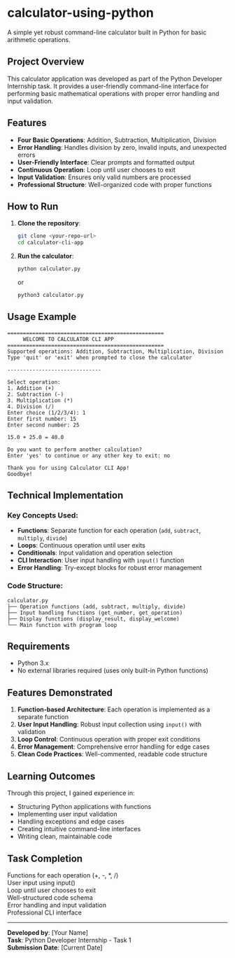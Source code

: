 # calculator-using-python
A simple yet robust command-line calculator built in Python for basic arithmetic operations.

##  Project Overview

This calculator application was developed as part of the Python Developer Internship task. It provides a user-friendly command-line interface for performing basic mathematical operations with proper error handling and input validation.

##  Features

- **Four Basic Operations**: Addition, Subtraction, Multiplication, Division
- **Error Handling**: Handles division by zero, invalid inputs, and unexpected errors
- **User-Friendly Interface**: Clear prompts and formatted output
- **Continuous Operation**: Loop until user chooses to exit
- **Input Validation**: Ensures only valid numbers are processed
- **Professional Structure**: Well-organized code with proper functions

##  How to Run

1. **Clone the repository**:
   ```bash
   git clone <your-repo-url>
   cd calculator-cli-app
   ```

2. **Run the calculator**:
   ```bash
   python calculator.py
   ```
   or
   ```bash
   python3 calculator.py
   ```

##  Usage Example

```
==================================================
     WELCOME TO CALCULATOR CLI APP
==================================================
Supported operations: Addition, Subtraction, Multiplication, Division
Type 'quit' or 'exit' when prompted to close the calculator

------------------------------

Select operation:
1. Addition (+)
2. Subtraction (-)
3. Multiplication (*)
4. Division (/)
Enter choice (1/2/3/4): 1
Enter first number: 15
Enter second number: 25

15.0 + 25.0 = 40.0

Do you want to perform another calculation?
Enter 'yes' to continue or any other key to exit: no

Thank you for using Calculator CLI App!
Goodbye! 
```

##  Technical Implementation

### Key Concepts Used:
- **Functions**: Separate function for each operation (`add`, `subtract`, `multiply`, `divide`)
- **Loops**: Continuous operation until user exits
- **Conditionals**: Input validation and operation selection
- **CLI Interaction**: User input handling with `input()` function
- **Error Handling**: Try-except blocks for robust error management

### Code Structure:
```
calculator.py
├── Operation functions (add, subtract, multiply, divide)
├── Input handling functions (get_number, get_operation)
├── Display functions (display_result, display_welcome)
└── Main function with program loop
```

##  Requirements

- Python 3.x
- No external libraries required (uses only built-in Python functions)

##  Features Demonstrated

1. **Function-based Architecture**: Each operation is implemented as a separate function
2. **User Input Handling**: Robust input collection using `input()` with validation
3. **Loop Control**: Continuous operation with proper exit conditions
4. **Error Management**: Comprehensive error handling for edge cases
5. **Clean Code Practices**: Well-commented, readable code structure

##  Learning Outcomes

Through this project, I gained experience in:
- Structuring Python applications with functions
- Implementing user input validation
- Handling exceptions and edge cases
- Creating intuitive command-line interfaces
- Writing clean, maintainable code

##  Task Completion

 Functions for each operation (+, -, *, /)  
 User input using input()  
 Loop until user chooses to exit  
 Well-structured code schema  
 Error handling and input validation  
 Professional CLI interface  

---

**Developed by**: [Your Name]  
**Task**: Python Developer Internship - Task 1  
**Submission Date**: [Current Date]
